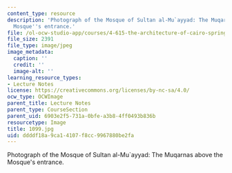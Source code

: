 ```yaml
---
content_type: resource
description: 'Photograph of the Mosque of Sultan al-Mu`ayyad: The Muqarnas above the
  Mosque''s entrance.'
file: /ol-ocw-studio-app/courses/4-615-the-architecture-of-cairo-spring-2002/ddddf18a9ca14107f8cc9967880be2fa_1099.jpg
file_size: 2391
file_type: image/jpeg
image_metadata:
  caption: ''
  credit: ''
  image-alt: ''
learning_resource_types:
- Lecture Notes
license: https://creativecommons.org/licenses/by-nc-sa/4.0/
ocw_type: OCWImage
parent_title: Lecture Notes
parent_type: CourseSection
parent_uid: 6903e2f5-731a-0bfe-a3b8-4ff0493b836b
resourcetype: Image
title: 1099.jpg
uid: ddddf18a-9ca1-4107-f8cc-9967880be2fa
---
```

Photograph of the Mosque of Sultan al-Mu`ayyad: The Muqarnas above the Mosque's entrance.